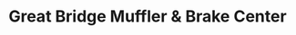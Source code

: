 ---
title: "Great Bridge Muffler & Brake Center"
url: /chesapeake/great-bridge-muffler-und-brake-center/
shop: Autowerkstatt
---